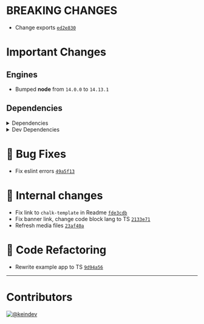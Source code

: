 # BREAKING CHANGES

- Change exports [`ed2e830`](https://github.com/keindev/tasktree/commit/ed2e8308b54420f3e74630609687648244ffa8c4)

# Important Changes

## Engines

- Bumped **node** from `14.0.0` to `14.13.1`

## Dependencies

<details>
<summary>Dependencies</summary>

- Bumped **[stdout-update](https://www.npmjs.com/package/stdout-update/v/3.0.1)** from `2.0.4` to `3.0.1`

</details>

<details>
<summary>Dev Dependencies</summary>

- Added **[figma-portal](https://www.npmjs.com/package/figma-portal/v/0.10.0)** with `^0.10.0`
- Added **[ts-node](https://www.npmjs.com/package/ts-node/v/10.4.0)** with `^10.4.0`
- Bumped **[@tagproject/ts-package-shared-config](https://www.npmjs.com/package/@tagproject/ts-package-shared-config/v/6.4.0)** from `5.0.0` to `6.4.0`
- Bumped **[@types/jest](https://www.npmjs.com/package/@types/jest/v/27.4.0)** from `27.0.3` to `27.4.0`
- Bumped **[@types/node](https://www.npmjs.com/package/@types/node/v/17.0.7)** from `16.11.10` to `17.0.7`
- Bumped **[@typescript-eslint/eslint-plugin](https://www.npmjs.com/package/@typescript-eslint/eslint-plugin/v/5.9.0)** from `5.4.0` to `5.9.0`
- Bumped **[@typescript-eslint/parser](https://www.npmjs.com/package/@typescript-eslint/parser/v/5.9.0)** from `5.4.0` to `5.9.0`
- Bumped **[cspell](https://www.npmjs.com/package/cspell/v/5.14.0)** from `5.13.1` to `5.14.0`
- Bumped **[eslint](https://www.npmjs.com/package/eslint/v/8.6.0)** from `8.3.0` to `8.6.0`
- Bumped **[eslint-plugin-import](https://www.npmjs.com/package/eslint-plugin-import/v/2.25.4)** from `2.25.3` to `2.25.4`
- Bumped **[eslint-plugin-jest](https://www.npmjs.com/package/eslint-plugin-jest/v/25.3.4)** from `25.3.0` to `25.3.4`
- Bumped **[eslint-plugin-promise](https://www.npmjs.com/package/eslint-plugin-promise/v/6.0.0)** from `5.1.1` to `6.0.0`
- Bumped **[ghinfo](https://www.npmjs.com/package/ghinfo/v/3.0.0)** from `2.0.3` to `3.0.0`
- Bumped **[jest](https://www.npmjs.com/package/jest/v/27.4.5)** from `27.3.1` to `27.4.5`
- Bumped **[prettier](https://www.npmjs.com/package/prettier/v/2.5.1)** from `2.5.0` to `2.5.1`
- Bumped **[ts-jest](https://www.npmjs.com/package/ts-jest/v/27.1.2)** from `27.0.7` to `27.1.2`
- Bumped **[typescript](https://www.npmjs.com/package/typescript/v/4.5.4)** from `4.5.2` to `4.5.4`
- Removed **[@babel/plugin-transform-runtime](https://www.npmjs.com/package/@babel/plugin-transform-runtime/v/7.16.4)**, with `^7.16.4`
- Removed **[@babel/preset-env](https://www.npmjs.com/package/@babel/preset-env/v/7.16.4)**, with `^7.16.4`
- Removed **[babel-jest](https://www.npmjs.com/package/babel-jest/v/27.3.1)**, with `^27.3.1`

</details>

# :bug: Bug Fixes

- Fix eslint errors [`49a5f13`](https://github.com/keindev/tasktree/commit/49a5f13cd9f785b801359f7481b70cb2fbf3f6e2)

# :memo: Internal changes

- Fix link to `chalk-template` in Readme [`fde3cdb`](https://github.com/keindev/tasktree/commit/fde3cdbdcc5347d9674d277298091fa0511836b7)
- Fix banner link, change code block lang to TS [`2133e71`](https://github.com/keindev/tasktree/commit/2133e71b614ae12a80d767976bc2a5376b9fac72)
- Refresh media files [`23af40a`](https://github.com/keindev/tasktree/commit/23af40a39f58d83cb1c9846cf12b250b904bdfa1)

# :wrench: Code Refactoring

- Rewrite example app to TS [`9d94a56`](https://github.com/keindev/tasktree/commit/9d94a5648529e0542d1573f308867506c7cc79e4)

---

# Contributors

[![@keindev](https://avatars.githubusercontent.com/u/4527292?v=4&s=40)](https://github.com/keindev)
